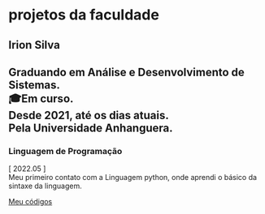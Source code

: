# projetos da faculdade
  ## Irion Silva
  Graduando em **Análise e Desenvolvimento de Sistemas**.  
  🎓Em curso.  
  Desde 2021, até os dias atuais.  
  Pela Universidade Anhanguera.  
---
### Linguagem de Programação
[ 2022.05 ]  
  Meu primeiro contato com a Linguagem python, onde aprendi o básico da sintaxe da linguagem.  

[Meu códigos](https://github.com/irion-silva)
  
